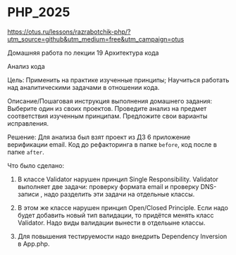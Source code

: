 # PHP_2025

https://otus.ru/lessons/razrabotchik-php/?utm_source=github&utm_medium=free&utm_campaign=otus


Домашняя работа по лекции 19 Архитектура кода

Анализ кода

Цель:
Применить на практике изученные принципы;
Научиться работать над аналитическими задачами в отношении кода.

Описание/Пошаговая инструкция выполнения домашнего задания:
Выберите один из своих проектов.
Проведите анализ на предмет соответствия изученным принципам.
Предложите свои варианты исправления.

Решение:
Для анализа был взят проект из ДЗ 6 приложение верификации email.
Код до рефакторинга в папке `before`, код после в папке `after`.

Что было сделано:
1. В классе Validator нарушен принцип Single Responsibility. Validator выполняет две задачи: проверку формата email и проверку DNS-записи , надо разделить эти задачи на отдельные классы.

2. В этом же классе нарушен принцип Open/Closed Principle. Если надо будет добавить новый тип валидации, то придётся менять класс Validator. Надо виды валидации вынести в отдельыне классы.

3. Для повышения тестируемости надо внедрить Dependency Inversion в App.php.